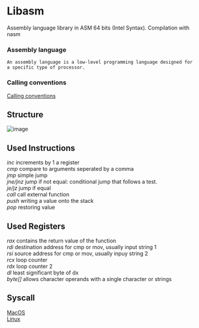 # Libasm

Assembly language library in ASM 64 bits (Intel Syntax). Compilation with nasm

### Assembly language
```An assembly language is a low-level programming language designed for a specific type of processor.```

### Calling conventions
[Calling conventions ](https://www.agner.org/optimize/calling_conventions.pdf)


## Structure 
![image](https://cs.lmu.edu/~ray/images/nasmstructure.png)

## Used Instructions
_inc_       increments by 1 a register\
_cmp_       compare to arguments seperated by a comma\
_jmp_       simple jump\
_jne/jnz_   jump if not equal: conditional jump that follows a test.\
_je/jz_     jump if equal\
_call_      call external function\
_push_      writing a value onto the stack\
_pop_       restoring value

## Used Registers
_rax_       contains the return value of the function\
_rdi_       destination   address for cmp or mov, usually input string 1\
_rsi_       source        address for cmp or mov, usually inpuy string 2\
_rcx_       loop counter\
_rdx_       loop counter 2\
_dl_        least significant byte of dx\
_byte[]_    allows character operands with a single character or strings

## Syscall
[MacOS](https://opensource.apple.com/source/xnu/xnu-1504.3.12/bsd/kern/syscalls.master)\
[Linux](https://blog.rchapman.org/posts/Linux_System_Call_Table_for_x86_64/)
